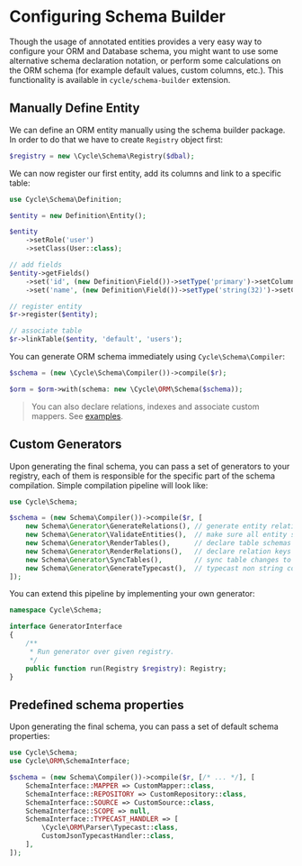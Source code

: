 # Configuring Schema Builder

Though the usage of annotated entities provides a very easy way to configure your ORM and Database schema, you might
want to use some alternative schema declaration notation, or perform some calculations on the ORM schema (for example
default values, custom columns, etc.). This functionality is available in `cycle/schema-builder` extension.

## Manually Define Entity

We can define an ORM entity manually using the schema builder package. In order to do that we have to create `Registry`
object first:

```php
$registry = new \Cycle\Schema\Registry($dbal);
```

We can now register our first entity, add its columns and link to a specific table:

```php
use Cycle\Schema\Definition;

$entity = new Definition\Entity();

$entity
    ->setRole('user')
    ->setClass(User::class);

// add fields
$entity->getFields()
    ->set('id', (new Definition\Field())->setType('primary')->setColumn('id')->setPrimary(true))
    ->set('name', (new Definition\Field())->setType('string(32)')->setColumn('user_name'));

// register entity
$r->register($entity);

// associate table
$r->linkTable($entity, 'default', 'users');
```

You can generate ORM schema immediately using `Cycle\Schema\Compiler`:

```php
$schema = (new \Cycle\Schema\Compiler())->compile($r);

$orm = $orm->with(schema: new \Cycle\ORM\Schema($schema));
```

> You can also declare relations, indexes and associate custom mappers.
> See [examples](https://github.com/cycle/schema-builder/tree/master/tests/Schema).

## Custom Generators

Upon generating the final schema, you can pass a set of generators to your registry, each of them is responsible for the
specific part of the schema compilation. Simple compilation pipeline will look like:

```php
use Cycle\Schema;

$schema = (new Schema\Compiler())->compile($r, [
    new Schema\Generator\GenerateRelations(), // generate entity relations
    new Schema\Generator\ValidateEntities(),  // make sure all entity schemas are correct
    new Schema\Generator\RenderTables(),      // declare table schemas
    new Schema\Generator\RenderRelations(),   // declare relation keys and indexes
    new Schema\Generator\SyncTables(),        // sync table changes to database
    new Schema\Generator\GenerateTypecast(),  // typecast non string columns
]);
```

You can extend this pipeline by implementing your own generator:

```php
namespace Cycle\Schema;

interface GeneratorInterface
{
    /**
     * Run generator over given registry.
     */
    public function run(Registry $registry): Registry;
}
```

## Predefined schema properties

Upon generating the final schema, you can pass a set of default schema properties:

```php
use Cycle\Schema;
use Cycle\ORM\SchemaInterface;

$schema = (new Schema\Compiler())->compile($r, [/* ... */], [
    SchemaInterface::MAPPER => CustomMapper::class,
    SchemaInterface::REPOSITORY => CustomRepository::class,
    SchemaInterface::SOURCE => CustomSource::class,
    SchemaInterface::SCOPE => null,
    SchemaInterface::TYPECAST_HANDLER => [
        \Cycle\ORM\Parser\Typecast::class,
        CustomJsonTypecastHandler::class,
    ],
]);
```
